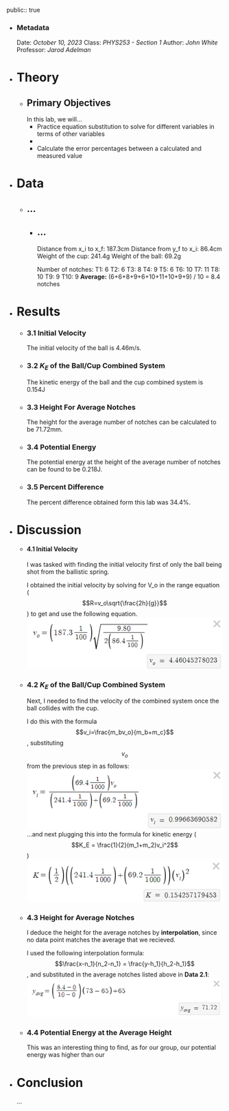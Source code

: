 public:: true

- ### Metadata
  Date: *October 10, 2023*
  Class: *PHYS253 - Section 1*
  Author: *John White*
  Professor: *Jarod Adelman*
- # Theory
	- ## Primary Objectives
	  In this lab, we will...
	  * Practice equation substitution to solve for different variables in terms of other variables
	  * 
	  * Calculate the error percentages between a calculated and measured value
- # Data
	- ## ...
		- ## ...
		  Distance from x_i to x_f: 187.3cm
		  Distance from y_f to x_i: 86.4cm
		  Weight of the cup: 241.4g
		  Weight of the ball: 69.2g
		  
		  Number of notches: 
		  T1: 6
		  T2: 6
		  T3: 8
		  T4: 9
		  T5: 6
		  T6: 10
		  T7: 11
		  T8: 10
		  T9: 9
		  T10: 9
		  **Average:** (6+6+8+9+6+10+11+10+9+9) / 10 = 8.4 notches
- # Results
	- ### 3.1 Initial Velocity
	  The initial velocity of the ball is 4.46m/s.
	- ### 3.2 $K_E$ of the Ball/Cup Combined System
	  The kinetic energy of the ball and the cup combined system is 0.154J
	- ### 3.3 Height For Average Notches
	  The height for the average number of notches can be calculated to be 71.72mm.
	- ### 3.4 Potential Energy
	  The potential energy at the height of the average number of notches can be found to be 0.218J.
	- ### 3.5 Percent Difference
	  The percent difference obtained form this lab was 34.4%.
- # Discussion
	- #### 4.1 Initial Velocity
	  I was tasked with finding the initial velocity first of only the ball being shot from the ballistic spring.
	  
	  I obtained the initial velocity by solving for V_o in the range equation ($$R=v_o\sqrt{\frac{2h}{g}}$$) to get and use the following equation.
	  ![image.png](../assets/image_1700001409875_0.png)
	- ### 4.2 $K_E$ of the Ball/Cup Combined System
	  Next, I needed to find the velocity of the combined system once the ball collides with the cup.
	  
	  I do this with the formula $$v_i=\frac{m_bv_o}{m_b+m_c}$$, substituting $$v_o$$ from the previous step in as follows:
	  ![image.png](../assets/image_1700001626316_0.png)
	  ...and next plugging this into the formula for kinetic energy ($$K_E = \frac{1}{2}(m_1+m_2)v_i^2$$)
	  ![image.png](../assets/image_1700001816073_0.png)
	- ### 4.3 Height for Average Notches
	  I deduce the height for the average notches by **interpolation**, since no data point matches the average that we recieved.
	  
	  I used the following interpolation formula: $$\frac{x-n_1}{n_2-n_1} = \frac{y-h_1}{h_2-h_1}$$, and substituted in the average notches listed above in **Data 2.1**:
	  ![image.png](../assets/image_1700001830040_0.png)
	- ### 4.4 Potential Energy at the Average Height
	  This was an interesting thing to find, as for our group, our potential energy was higher than our
- # Conclusion
  ...